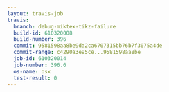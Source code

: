 ```yaml
---
layout: travis-job
travis:
  branch: debug-miktex-tikz-failure
  build-id: 610320008
  build-number: 396
  commit: 9581598aa8be9da2ca6707315bb76b7f3075a4de
  commit-range: c4290a3e95ce...9581598aa8be
  job-id: 610320014
  job-number: 396.6
  os-name: osx
  test-result: 0
---
```

